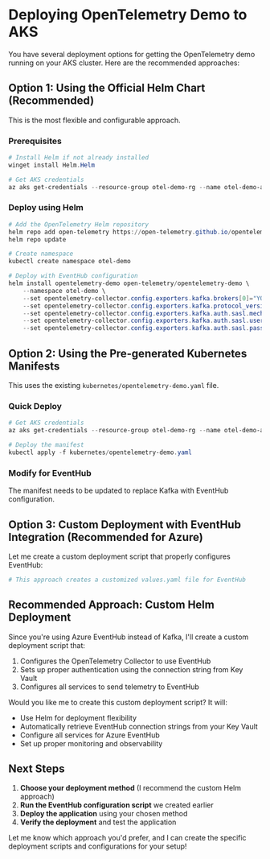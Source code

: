 # Deploying OpenTelemetry Demo to AKS

You have several deployment options for getting the OpenTelemetry demo running on your AKS cluster. Here are the recommended approaches:

## Option 1: Using the Official Helm Chart (Recommended)

This is the most flexible and configurable approach.

### Prerequisites
```powershell
# Install Helm if not already installed
winget install Helm.Helm

# Get AKS credentials
az aks get-credentials --resource-group otel-demo-rg --name otel-demo-aks-dev
```

### Deploy using Helm
```powershell
# Add the OpenTelemetry Helm repository
helm repo add open-telemetry https://open-telemetry.github.io/opentelemetry-helm-charts
helm repo update

# Create namespace
kubectl create namespace otel-demo

# Deploy with EventHub configuration
helm install opentelemetry-demo open-telemetry/opentelemetry-demo \
    --namespace otel-demo \
    --set opentelemetry-collector.config.exporters.kafka.brokers[0]="YOUR_EVENTHUB_NAMESPACE.servicebus.windows.net:9093" \
    --set opentelemetry-collector.config.exporters.kafka.protocol_version="1.0.0" \
    --set opentelemetry-collector.config.exporters.kafka.auth.sasl.mechanism="PLAIN" \
    --set opentelemetry-collector.config.exporters.kafka.auth.sasl.username="\$ConnectionString" \
    --set opentelemetry-collector.config.exporters.kafka.auth.sasl.password="YOUR_EVENTHUB_CONNECTION_STRING"
```

## Option 2: Using the Pre-generated Kubernetes Manifests

This uses the existing `kubernetes/opentelemetry-demo.yaml` file.

### Quick Deploy
```powershell
# Get AKS credentials
az aks get-credentials --resource-group otel-demo-rg --name otel-demo-aks-dev

# Deploy the manifest
kubectl apply -f kubernetes/opentelemetry-demo.yaml
```

### Modify for EventHub
The manifest needs to be updated to replace Kafka with EventHub configuration.

## Option 3: Custom Deployment with EventHub Integration (Recommended for Azure)

Let me create a custom deployment script that properly configures EventHub:

```powershell
# This approach creates a customized values.yaml file for EventHub
```

## Recommended Approach: Custom Helm Deployment

Since you're using Azure EventHub instead of Kafka, I'll create a custom deployment script that:

1. Configures the OpenTelemetry Collector to use EventHub
2. Sets up proper authentication using the connection string from Key Vault
3. Configures all services to send telemetry to EventHub

Would you like me to create this custom deployment script? It will:

- Use Helm for deployment flexibility
- Automatically retrieve EventHub connection strings from your Key Vault
- Configure all services for Azure EventHub
- Set up proper monitoring and observability

## Next Steps

1. **Choose your deployment method** (I recommend the custom Helm approach)
2. **Run the EventHub configuration script** we created earlier
3. **Deploy the application** using your chosen method
4. **Verify the deployment** and test the application

Let me know which approach you'd prefer, and I can create the specific deployment scripts and configurations for your setup!